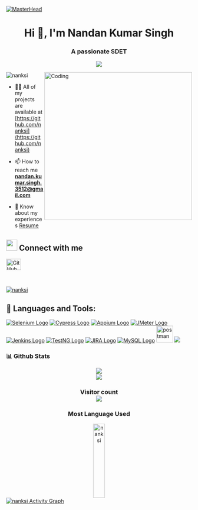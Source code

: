 [![MasterHead](https://camo.githubusercontent.com/3015c6f34ed5c2131bac41a22b7a27a847f65803d232c99fe31f649c9c746fbd/68747470733a2f2f7777772e61616469747269746563686e6f6c6f67792e636f6d2f696d616765732f726564657369676e2e676966)](https://spvhantale.io)
<h1 align="center">Hi 👋, I'm Nandan Kumar Singh</h1>
<h3 align="center">A passionate SDET</h3>

<!-- Typing SVG by DenverCoder1 - https://github.com/DenverCoder1/readme-typing-svg -->
<p align="center">
  <a href="https://github.com/DenverCoder1/readme-typing-svg">
    <img src="https://readme-typing-svg.demolab.com/?lines=🙏🙏 नमस्ते! ; ____ Software Development Engineer in Test 👨🏻‍💻;  Curious%20to%20learn%20new%20things !&font=Fira%20Code&center=true&width=440&height=45&color=#37bcf7&vCenter=true&size=22&pause=1000"></a>
</p>

<img align="right" alt="Coding" width="400" src="https://images.squarespace-cdn.com/content/v1/5769fc401b631bab1addb2ab/1541580611624-TE64QGKRJG8SWAIUS7NS/coding-freak.gif" />
<p align="left"> <img src="https://komarev.com/ghpvc/?username=nanksi&label=Profile%20views&color=0e75b6&style=flat" alt="nanksi" /> </p>



- 👨‍💻 All of my projects are available at [https://github.com/nanksi](https://github.com/nanksi)

- 📫 How to reach me **nandan.kumar.singh.3512@gmail.com**

- 📄 Know about my experiences [Resume](https://drive.google.com/file/d/13CAo9mHRKiwe4PG0KrggieO0AE_Ly1T1/view?usp=sharing)

## <img src="https://media.giphy.com/media/iY8CRBdQXODJSCERIr/giphy.gif" width="30px"> Connect with me
<p align="left">
  <a href="https://github.com/nanksi" target="blank"><img align="center" src="https://cdn.jsdelivr.net/npm/simple-icons@3.0.1/icons/github.svg" alt="GitHub" height="30" width="40" /></a>
</p>
<br/>
<p align="left"> <a href="https://github.com/ryo-ma/github-profile-trophy"><img src="https://github-profile-trophy.vercel.app/?username=nanksi" alt="nanksi" /></a> </p>

## 🚀 Languages and Tools:
<p align="left"> 
    <a href="https://www.selenium.dev/" target="_blank"><img src="https://img.icons8.com/color/48/000000/selenium-test-automation.png" alt="Selenium Logo"></a>
    <a href="https://www.cypress.io/" target="_blank"><img src="https://img.icons8.com/color/48/000000/cypress.png" alt="Cypress Logo"></a>
    <a href="https://appium.io/" target="_blank"><img src="https://img.icons8.com/color/48/000000/appium.png" alt="Appium Logo"></a>
    <a href="https://jmeter.apache.org/" target="_blank"><img src="https://img.icons8.com/color/48/000000/apache-jmeter.png" alt="JMeter Logo"></a>
    <a href="https://www.jenkins.io/" target="_blank"><img src="https://img.icons8.com/color/48/000000/jenkins.png" alt="Jenkins Logo"></a>
    <a href="https://testng.org/" target="_blank"><img src="https://img.icons8.com/color/48/000000/testng.png" alt="TestNG Logo"></a>
    <a href="https://www.atlassian.com/software/jira" target="_blank"><img src="https://img.icons8.com/color/48/000000/jira.png" alt="JIRA Logo"></a>
    <a href="https://www.mysql.com/" target="_blank"><img src="https://img.icons8.com/ios-filled/50/000000/mysql-logo.png" alt="MySQL Logo"></a>
    <a href="https://postman.com" target="_blank"> <img src="https://www.vectorlogo.zone/logos/getpostman/getpostman-icon.svg" alt="postman" width="45" height="45"/></a>   
    <a href="https://git-scm.com/" target="_blank"> <img src="https://img.icons8.com/color/48/000000/git.png"/> </a> 
</p>
<h3>📊 Github Stats</h3>
<p align="center">
   <img align="center"  src="https://github-readme-streak-stats.herokuapp.com/?user=nanksi&theme=dark" /> <br \>
   <img align="center" src="https://github-readme-stats.vercel.app/api?username=nanksi&show_icons=true&locale=en&theme=dark"/>
</p>
<h3 align="center"> 
  Visitor count <br>
  <img src="https://profile-counter.glitch.me/nanksi/count.svg" />
</h3>

<h3  align="center">Most Language Used</h3>
<div align="center">
  <img align="center" src="https://github-readme-stats.vercel.app/api/top-langs/?username=nanksi&theme=radical&langs_count=8" alt="nanksi" height="200px" width="25%" />
  </div>
  
 <div>
 <a href="https://github.com/nanksi/github-readme-activity-graph"><img alt="nanksi Activity Graph" src="https://github-readme-activity-graph.cyclic.app/graph?username=nanksi&bg_color=0D1117&color=5BCDEC&line=5BCDEC&point=FFFFFF&hide_border=true" /></a>
<div> 
